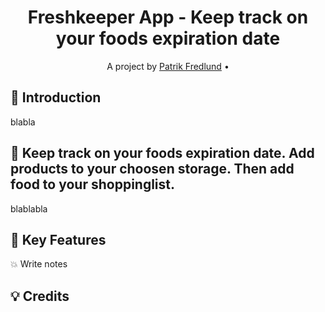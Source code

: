 <h1 align="center">  Freshkeeper App - Keep track on your foods expiration date </h1>

<p align="center"> A project by <a href="https://github.com/patrik-fredlund">Patrik Fredlund</a> •
</p>

 ## :seedling: Introduction
  
blabla

## :crown: Keep track on your foods expiration date. Add products to your choosen storage. Then add food to your shoppinglist.
blablabla

## :tada: Key Features

:boom:  Write notes  


## :bulb: Credits

